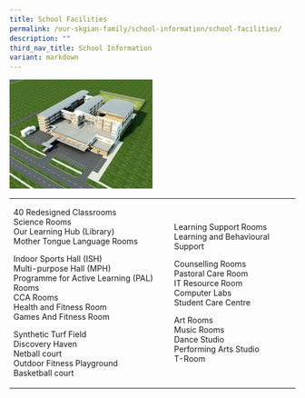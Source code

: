 ```yaml
---
title: School Facilities
permalink: /our-skgian-family/school-information/school-facilities/
description: ""
third_nav_title: School Information
variant: markdown
---
```

<img style="width: 50%;" src="/images/fac.jpg">
<table border="0">
<tbody>
<tr>
<td>
<p>40 Redesigned Classrooms<br>Science Rooms<br>Our Learning Hub (Library)<br>Mother Tongue Language Rooms</p>
<p>Indoor Sports Hall (ISH)<br>Multi-purpose Hall (MPH)<br>Programme for Active Learning (PAL) Rooms<br>CCA Rooms<br>Health and Fitness Room<br>Games And Fitness Room</p>
<p>Synthetic Turf Field<br>Discovery Haven<br>Netball court<br>Outdoor Fitness Playground<a href="https://sengkanggreenpri.moe.edu.sg/cos/o.x?c=/wbn/pagetree&amp;func=view&amp;rid=1194772"><br></a>Basketball court</p>
</td>
<td>
<p>Learning Support Rooms<br>Learning and Behavioural Support</p>
<p>Counselling Rooms<br>Pastoral Care Room<br>IT Resource Room<br>Computer Labs<br>Student Care Centre</p>
<p>Art Rooms<br>Music Rooms<br>Dance Studio<br>Performing Arts Studio<br>T-Room</p>
</td>
</tr>
</tbody>
</table>